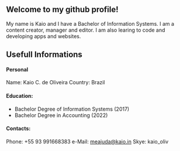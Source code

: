 
## Welcome to my github profile!
My name is Kaio and I have a Bachelor of Information Systems. I am a content creator, manager and editor. I am also learing to code and developing apps and websites.

Usefull Informations
-
#### Personal
Name: Kaio C. de Oliveira
Country: Brazil
#### Education:

- Bachelor Degree of Information Systems (2017)
- Bachelor Degree in Accounting (2022)
#### Contacts:
Phone: +55 93 991668383
e-Mail: meajuda@kaio.in
Skye: kaio_oliv 
